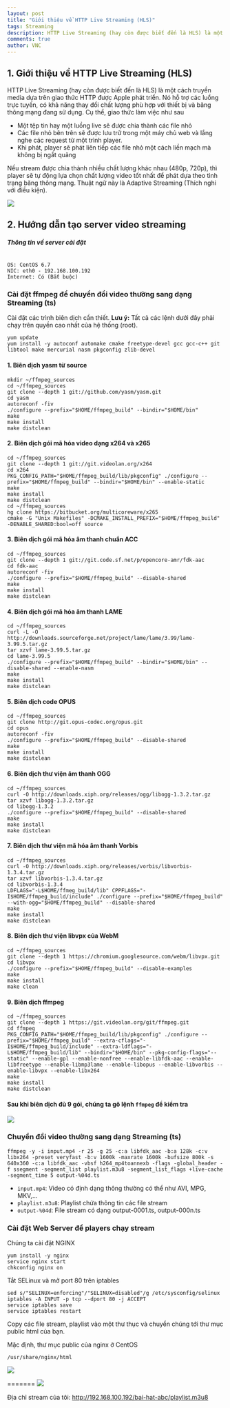 ```yaml
---
layout: post
title: "Giới thiệu về HTTP Live Streaming (HLS)"
tags: Streaming
description: HTTP Live Streaming (hay còn được biết đến là HLS) là một cách truyền media dựa trên giao thức HTTP được Apple phát triển
comments: true
author: VNC
---
```

## 1. Giới thiệu về HTTP Live Streaming (HLS)

HTTP Live Streaming (hay còn được biết đến là HLS) là một cách truyền media dựa trên giao thức HTTP được Apple phát triển. Nó hỗ trợ các luồng trực tuyến, có khả năng thay đổi chất lượng phù hợp với thiết bị và băng thông mạng đang sử dụng. Cụ thể, giao thức làm việc như sau

- Một tệp tin hay một luồng live sẽ được chia thành các file nhỏ
- Các file nhỏ bên trên sẽ được lưu trữ trong một máy chủ web và lắng nghe các request từ một trình player.
- Khi phát, player sẽ phát liên tiếp các file nhỏ một cách liền mạch mà không bị ngắt quãng

Nếu stream được chia thành nhiều chất lượng khác nhau (480p, 720p), thì player sẽ tự động lựa chọn chất lượng video tốt nhất để phát dựa theo tình trạng băng thông mạng. Thuật ngữ này là Adaptive Streaming (Thích nghi với điều kiện).

<img src="https://i.imgur.com/QZqoAGA.png">

## 2. Hướng dẫn tạo server video streaming

##### Thông tin về server cài đặt

```

OS: CentOS 6.7
NIC: eth0 - 192.168.100.192
Internet: Có (Bắt buộc)

```

### Cài đặt ffmpeg để chuyển đổi video thường sang dạng Streaming (ts)

Cài đặt các trình biên dịch cần thiết.
**Lưu ý:** Tất cả các lệnh dưới đây phải chạy trên quyền cao nhất của hệ thống (root).

```
yum update
yum install -y autoconf automake cmake freetype-devel gcc gcc-c++ git libtool make mercurial nasm pkgconfig zlib-devel
```

#### 1. Biên dịch yasm từ source

```
mkdir ~/ffmpeg_sources
cd ~/ffmpeg_sources
git clone --depth 1 git://github.com/yasm/yasm.git
cd yasm
autoreconf -fiv
./configure --prefix="$HOME/ffmpeg_build" --bindir="$HOME/bin"
make
make install
make distclean
```

#### 2. Biên dịch gói mã hóa video dạng x264 và x265

```
cd ~/ffmpeg_sources
git clone --depth 1 git://git.videolan.org/x264
cd x264
PKG_CONFIG_PATH="$HOME/ffmpeg_build/lib/pkgconfig" ./configure --prefix="$HOME/ffmpeg_build" --bindir="$HOME/bin" --enable-static
make
make install
make distclean
cd ~/ffmpeg_sources
hg clone https://bitbucket.org/multicoreware/x265
cmake -G "Unix Makefiles" -DCMAKE_INSTALL_PREFIX="$HOME/ffmpeg_build" -DENABLE_SHARED:bool=off source

```

#### 3. Biên dịch gói mã hóa âm thanh chuẩn ACC

```
cd ~/ffmpeg_sources
git clone --depth 1 git://git.code.sf.net/p/opencore-amr/fdk-aac
cd fdk-aac
autoreconf -fiv
./configure --prefix="$HOME/ffmpeg_build" --disable-shared
make
make install
make distclean
```

#### 4. Biên dịch gói mã hóa âm thanh LAME

```
cd ~/ffmpeg_sources
curl -L -O http://downloads.sourceforge.net/project/lame/lame/3.99/lame-3.99.5.tar.gz
tar xzvf lame-3.99.5.tar.gz
cd lame-3.99.5
./configure --prefix="$HOME/ffmpeg_build" --bindir="$HOME/bin" --disable-shared --enable-nasm
make
make install
make distclean
```

#### 5. Biên dịch code OPUS

```
cd ~/ffmpeg_sources
git clone http://git.opus-codec.org/opus.git
cd opus
autoreconf -fiv
./configure --prefix="$HOME/ffmpeg_build" --disable-shared
make
make install
make distclean
```

#### 6. Biên dịch thư viện âm thanh OGG

```
cd ~/ffmpeg_sources
curl -O http://downloads.xiph.org/releases/ogg/libogg-1.3.2.tar.gz
tar xzvf libogg-1.3.2.tar.gz
cd libogg-1.3.2
./configure --prefix="$HOME/ffmpeg_build" --disable-shared
make
make install
make distclean
```

#### 7. Biên dịch thư viện mã hóa âm thanh Vorbis

```
cd ~/ffmpeg_sources
curl -O http://downloads.xiph.org/releases/vorbis/libvorbis-1.3.4.tar.gz
tar xzvf libvorbis-1.3.4.tar.gz
cd libvorbis-1.3.4
LDFLAGS="-L$HOME/ffmeg_build/lib" CPPFLAGS="-I$HOME/ffmpeg_build/include" ./configure --prefix="$HOME/ffmpeg_build" --with-ogg="$HOME/ffmpeg_build" --disable-shared
make
make install
make distclean
```

#### 8. Biên dịch thư viện libvpx của WebM

```
cd ~/ffmpeg_sources
git clone --depth 1 https://chromium.googlesource.com/webm/libvpx.git
cd libvpx
./configure --prefix="$HOME/ffmpeg_build" --disable-examples
make
make install
make clean
```

#### 9. Biên dịch ffmpeg

```
cd ~/ffmpeg_sources
git clone --depth 1 https://git.videolan.org/git/ffmpeg.git
cd ffmpeg
PKG_CONFIG_PATH="$HOME/ffmpeg_build/lib/pkgconfig" ./configure --prefix="$HOME/ffmpeg_build" --extra-cflags="-I$HOME/ffmpeg_build/include" --extra-ldflags="-L$HOME/ffmpeg_build/lib" --bindir="$HOME/bin" --pkg-config-flags="--static" --enable-gpl --enable-nonfree --enable-libfdk-aac --enable-libfreetype --enable-libmp3lame --enable-libopus --enable-libvorbis --enable-libvpx --enable-libx264
make
make install
make distclean
```

#### Sau khi biên dịch đủ 9 gói, chúng ta gõ lệnh `ffmpeg` để kiểm tra

<img src="http://image.prntscr.com/image/78cfb8e77260481e9e5b1095c91167e3.png" />

### Chuyển đổi video thường sang dạng Streaming (ts)

```
ffmpeg -y -i input.mp4 -r 25 -g 25 -c:a libfdk_aac -b:a 128k -c:v libx264 -preset veryfast -b:v 1600k -maxrate 1600k -bufsize 800k -s 640x360 -c:a libfdk_aac -vbsf h264_mp4toannexb -flags -global_header -f ssegment -segment_list playlist.m3u8 -segment_list_flags +live-cache -segment_time 5 output-%04d.ts
```

- `input.mp4`: Video có định dạng thông thường có thể như AVI, MPG, MKV,...
- `playlist.m3u8`: Playlist chứa thông tin các file stream
- `output-%04d`: File stream có dạng output-0001.ts, output-000n.ts

### Cài đặt Web Server để players chạy stream

Chúng ta cài đặt NGINX

```
yum install -y nginx
service nginx start
chkconfig nginx on
```

Tắt SELinux và mở port 80 trên iptables

```
sed s/"SELINUX=enforcing"/"SELINUX=disabled"/g /etc/sysconfig/selinux
iptables -A INPUT -p tcp --dport 80 -j ACCEPT
service iptables save
service iptables restart
```

Copy các file stream, playlist vào một thư thục và chuyển chúng tới thư mục public html của bạn.

Mặc định, thư mục public của nginx ở CentOS

```
/usr/share/nginx/html
```


<img src="http://image.prntscr.com/image/57939a7e0e6d4510a74d75ea03bb3fac.png" />

=======
<img src="http://image.prntscr.com/image/57939a7e0e6d4510a74d75ea03bb3fac.png"/>

Địa chỉ stream của tôi: http://192.168.100.192/bai-hat-abc/playlist.m3u8

